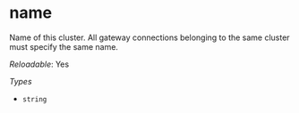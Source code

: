 # name

Name of this cluster. All gateway connections belonging to the
same cluster must specify the same name.

*Reloadable*: Yes

*Types*

- `string`


